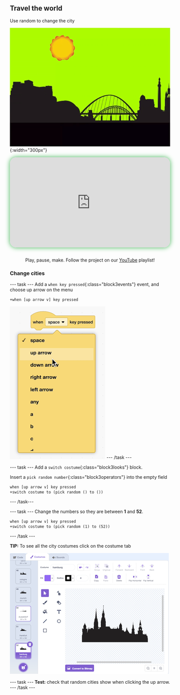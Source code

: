 ## Travel the world

<div style="display: flex; flex-wrap: wrap">
<div style="flex-basis: 200px; flex-grow: 1; margin-right: 15px;">
Use random to change the city
</div>
<div>

![sequence of cityscapes](images/random.gif){:width="300px"}

</div>
</div>

<html>
<div style="position: relative; width: 100%; aspect-ratio: 16 / 9; border-radius: 20px; box-shadow: 0 0 15px #3fb654; overflow: hidden;">
<iframe style="position: absolute; top: 0; left: 0; right: 0; width: 100%; height: 100%; border: none;" src="https://www.youtube.com/embed/RBsfvhn9bTQ?rel=0&cc_load_policy=1" allowfullscreen allow="accelerometer; autoplay; clipboard-write; encrypted-media; gyroscope; picture-in-picture; web-share">
</iframe>
</div><br>
</html>
<div style="text-align: center; margin-top: 1em;">

Play, pause, make. Follow the project on our [YouTube](10) playlist!
</div>

### Change cities

--- task ---
Add a `when key pressed`{:class="block3events"} event, and choose up arrow on the menu
```blocks3
+when [up arrow v] key pressed
```
![Scratch dropdown menu](images/up.png)
--- /task ---



--- task ---
Add a `switch costume`{:class="block3looks"} block. 

Insert a `pick random number`{:class="block3operators"} into the empty field

```blocks3
when [up arrow v] key pressed
+switch costume to (pick random () to ())
```
--- /task---

--- task ---
Change the numbers so they are between **1** and **52**. 

```blocks3
when [up arrow v] key pressed
+switch costume to (pick random (1) to (52))
```
--- /task ---

**TIP:** To see all the city costumes click on the costume tab

![screenshot of Scratch cosume tab, and paint editor](images/costumes.png)

--- task ---
**Test:** check that random cities show when clicking the up arrow. 
--- /task ---

